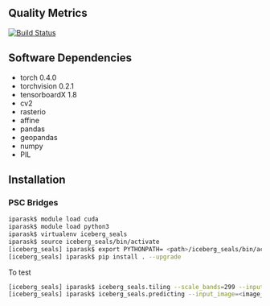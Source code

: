 ## Quality Metrics

[![Build Status](https://travis-ci.com/iceberg-project/Seals.svg?branch=devel)](https://travis-ci.com/iceberg-project/Seals)

## Software Dependencies


- torch 0.4.0
- torchvision 0.2.1
- tensorboardX 1.8
- cv2
- rasterio
- affine
- pandas
- geopandas
- numpy
- PIL


## Installation

### PSC Bridges
```bash
iparask$ module load cuda
iparask$ module load python3
iparask$ virtualenv iceberg_seals
iparask$ source iceberg_seals/bin/activate
[iceberg_seals] iparask$ export PYTHONPATH= <path>/iceberg_seals/bin/activate:
[iceberg_seals] iparask$ pip install . --upgrade
```

To test
```bash
[iceberg_seals] iparask$ iceberg_seals.tiling --scale_bands=299 --input_image=<image_abspath> --output_folder=./test
[iceberg_seals] iparask$ iceberg_seals.predicting --input_image=<image_filename> --model_architecture=UnetCntWRN --hyperparameter_set=A --training_set=test_vanilla --test_folder=./test --model_path=./ --output_folder=./test_image
```